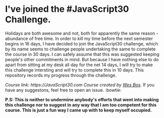# I've joined the #JavaScript30 Challenge.

Holidays are both awesome and not, both for apparently the same reason - abundance of free time. In order to kill my time before the next semester begins in 16 days, I have decided to join the JavaScript30 challenge, which by its name seems to challenge people undertaking the same to complete the course in 30 days. I can safely assume that this was suggested keeping people's other commitments in mind. But because I have nothing else to do apart from sitting at my desk all day for the net 14 days, I will try to make this challenge intersting and will try to complete this in 10 days.
This repository records my progress through the challenge.

_Course link: https://JavaScript30.com_
_Course created by [Wes Bos](https://github.com/wesbos)._
If you have any suggestons, feel free to open an issue. :bowtie:

__P.S: This is neither to undermine anybody's efforts that went into making this challenge nor to suggest in any way that I am too competent for this course. This is just a fun way I came up with to keep myself occupied.__
